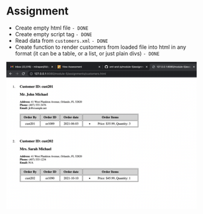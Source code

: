 # Assignment

- Create empty html file `- DONE`
- Create empty script tag `- DONE`
- Read data from `customers.xml` `- DONE`
- Create function to render customers from loaded file into html in any format (it can be a table, or a list, or just plain divs) `- DONE`

![image info](./customers.png)
